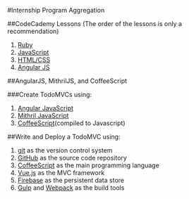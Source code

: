 #Internship Program Aggregation

##CodeCademy Lessons
(The order of the lessons is only a recommendation)

1. [Ruby](http://www.codecademy.com/tracks/ruby)
2. [JavaScript](http://www.codecademy.com/tracks/javascript)
3. [HTML/CSS](http://www.codecademy.com/tracks/web)
4. [Angular JS](http://www.codecademy.com/learn/learn-angularjs)

##AngularJS, MithrilJS, and CoffeeScript

###Create TodoMVCs using:

1. [Angular JavaScript](https://angularjs.org/)
2. [Mithril JavaScript](https://lhorie.github.io/mithril/)
3. [CoffeeScript](http://coffeescript.org/)(compiled to Javascript)

##Write and Deploy a TodoMVC using:

1. [git](http://www.git-scm.com) as the version control system
2. [GitHub](http://www.github.com) as the source code repository
3. [CoffeeScript](http://coffeescript.org) as the main programming language
4. [Vue.js](http://www.vuejs.org) as the MVC framework
5. [Firebase](http://www.firebase.com) as the persistent data store
6. [Gulp](http://gulpjs.com) and [Webpack](webpack.github.io) as the build tools